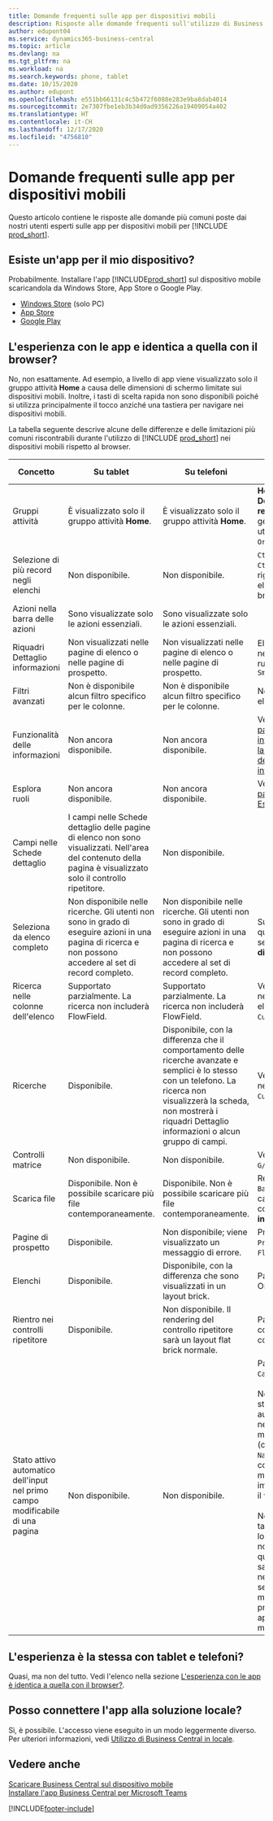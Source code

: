 ```yaml
---
title: Domande frequenti sulle app per dispositivi mobili
description: Risposte alle domande frequenti sull'utilizzo di Business Central con un telefono o un tablet.
author: edupont04
ms.service: dynamics365-business-central
ms.topic: article
ms.devlang: na
ms.tgt_pltfrm: na
ms.workload: na
ms.search.keywords: phone, tablet
ms.date: 10/15/2020
ms.author: edupont
ms.openlocfilehash: e551bb66131c4c5b472f6088e283e9ba8dab4014
ms.sourcegitcommit: 2e7307fbe1eb3b34d0ad9356226a19409054a402
ms.translationtype: HT
ms.contentlocale: it-CH
ms.lasthandoff: 12/17/2020
ms.locfileid: "4756810"
---
```

# <a name="mobile-apps-faq"></a>Domande frequenti sulle app per dispositivi mobili

Questo articolo contiene le risposte alle domande più comuni poste dai nostri utenti esperti sulle app per dispositivi mobili per [!INCLUDE [prod_short](includes/prod_short.md)].  

## <a name="is-there-an-app-for-my-device"></a>Esiste un'app per il mio dispositivo?

Probabilmente. Installare l'app [!INCLUDE[prod_short](includes/prod_short.md)] sul dispositivo mobile scaricandola da Windows Store, App Store o Google Play.

- [Windows Store](https://go.microsoft.com/fwlink/?LinkId=734848) (solo PC)
- [App Store](https://go.microsoft.com/fwlink/?LinkId=734847)
- [Google Play](https://go.microsoft.com/fwlink/?LinkId=734849)

## <a name="is-it-the-same-experience-in-the-apps-as-in-the-browser"></a>L'esperienza con le app e identica a quella con il browser?

No, non esattamente. Ad esempio, a livello di app viene visualizzato solo il gruppo attività **Home** a causa delle dimensioni di schermo limitate sui dispositivi mobili. Inoltre, i tasti di scelta rapida non sono disponibili poiché si utilizza principalmente il tocco anziché una tastiera per navigare nei dispositivi mobili.

La tabella seguente descrive alcune delle differenze e delle limitazioni più comuni riscontrabili durante l'utilizzo di [!INCLUDE [prod_short](includes/prod_short.md)] nei dispositivi mobili rispetto al browser.

| Concetto | Su tablet | Su telefoni | Esempio nel browser |
|--|--|--|--|
| Gruppi attività | È visualizzato solo il gruppo attività **Home**. | È visualizzato solo il gruppo attività **Home**. | **Home** e **Documenti registrati** nella gestione ruolo utente `Sales Order Processor`. |  |
| Selezione di più record negli elenchi | Non disponibile. | Non disponibile. | `Ctrl+A` o `Ctrl+Click` sulle righe in un elenco nel browser. |
| Azioni nella barra delle azioni | Sono visualizzate solo le azioni essenziali. | Sono visualizzate solo le azioni essenziali. |  |
| Riquadri Dettaglio informazioni | Non visualizzati nelle pagine di elenco o nelle pagine di prospetto. | Non visualizzati nelle pagine di elenco o nelle pagine di prospetto. | Elenco `Customer` nella gestione ruolo utente `Small Business` |
| Filtri avanzati | Non è disponibile alcun filtro specifico per le colonne. | Non è disponibile alcun filtro specifico per le colonne. | Nella pagina di elenco `Customer`. |
| Funzionalità delle informazioni | Non ancora disponibile. | Non ancora disponibile. | Vedi [Individuare pagine e informazioni con la funzionalità delle informazioni](ui-search.md). |  |
| Esplora ruoli | Non ancora disponibile. | Non ancora disponibile. | Vedi [Ricerca di pagine con Esplora ruoli](ui-role-explorer.md). |
| Campi nelle Schede dettaglio | I campi nelle Schede dettaglio delle pagine di elenco non sono visualizzati. Nell'area del contenuto della pagina è visualizzato solo il controllo ripetitore. | Non disponibile. |  |
| Seleziona da elenco completo | Non disponibile nelle ricerche. Gli utenti non sono in grado di eseguire azioni in una pagina di ricerca e non possono accedere al set di record completo. | Non disponibile nelle ricerche. Gli utenti non sono in grado di eseguire azioni in una pagina di ricerca e non possono accedere al set di record completo. | Sulla `Item Card` quando si seleziona **Unità di misura base**. |
| Ricerca nelle colonne dell'elenco | Supportato parzialmente. La ricerca non includerà FlowField. | Supportato parzialmente. La ricerca non includerà FlowField. | Vedi gli esempi nella pagina di elenco `Customers`. |
| Ricerche | Disponibile. | Disponibile, con la differenza che il comportamento delle ricerche avanzate e semplici è lo stesso con un telefono. La ricerca non visualizzerà la scheda, non mostrerà i riquadri Dettaglio informazioni o alcun gruppo di campi. | Vedi gli esempi nella pagina `Customer Card`. |
| Controlli matrice | Non disponibile. | Non disponibile. | Vedi l'esempio in `G/L Budget`. |
| Scarica file | Disponibile. Non è possibile scaricare più file contemporaneamente. | Disponibile. Non è possibile scaricare più file contemporaneamente. | Report `Trial Balance` nella casella di controllo **Stampa in Excel**. |
| Pagine di prospetto | Disponibile. | Non disponibile; viene visualizzato un messaggio di errore. | Prospetto `Sales Price` o `Cash Flow`. |
| Elenchi | Disponibile. | Disponibile, con la differenza che sono visualizzati in un layout brick. | Pagine Clienti o Ordini vendita. |
| Rientro nei controlli ripetitore | Disponibile. | Non disponibile. Il rendering del controllo ripetitore sarà un layout flat brick normale. | Pagine Piano dei conti e Lista contatti. |
| Stato attivo automatico dell'input nel primo campo modificabile di una pagina | Non disponibile. | Non disponibile. | Pagina `Customer Card`.<BR /><BR />Nel browser, lo stato attivo sarà automaticamente nel primo campo modificabile (come il campo `Name`), consentendo di modificare immediatamente il valore.<BR /><BR />Nelle app per tablet e telefono, lo stato attivo non sarà su questo campo; sarà invece necessario selezionare manualmente il primo campo per apportare le modifiche.|

## <a name="is-it-the-same-experience-on-tables-and-phones"></a>L'esperienza è la stessa con tablet e telefoni?

Quasi, ma non del tutto. Vedi l'elenco nella sezione [L'esperienza con le app è identica a quella con il browser?](#is-it-the-same-experience-in-the-apps-as-in-the-browser).  

## <a name="can-i-connect-the-app-to-our-on-premises-solution"></a>Posso connettere l'app alla soluzione locale?

Sì, è possibile. L'accesso viene eseguito in un modo leggermente diverso. Per ulteriori informazioni, vedi [Utilizzo di Business Central in locale](install-mobile-app.md#using-business-central-on-premises).  

## <a name="see-also"></a>Vedere anche

[Scaricare Business Central sul dispositivo mobile](install-mobile-app.md)  
[Installare l'app Business Central per Microsoft Teams](across-install-app-for-teams.md)  


[!INCLUDE[footer-include](includes/footer-banner.md)]